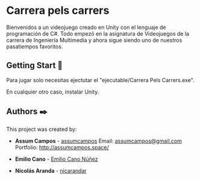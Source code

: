 # Carrera pels carrers
Bienvenidos a un videojuego creado en Unity con el lenguaje de programación de C#. Todo empezó en la asignatura de Videojuegos de la carrera de Ingeniería Multimedía y ahora sigue siendo uno de nuestros pasatiempos favoritos.


## Getting Start 🚀

Para jugar solo necesitas ejectutar el "ejecutable/Carrera Pels Carrers.exe".

En cualquier otro caso, instalar Unity.


## Authors ✒️

This project was created by:

* **Assum Campos** - [assumcampos](https://github.com/assumcampos)
Email: assumcampos@gmail.com
Portfolio: http://assumcampos.space/


* **Emilio Cano** - [Emilio Cano Núñez](https://github.com/EmixVorteX15)


* **Nicolás Aranda** - [nicarandar](https://github.com/nicarandar)

